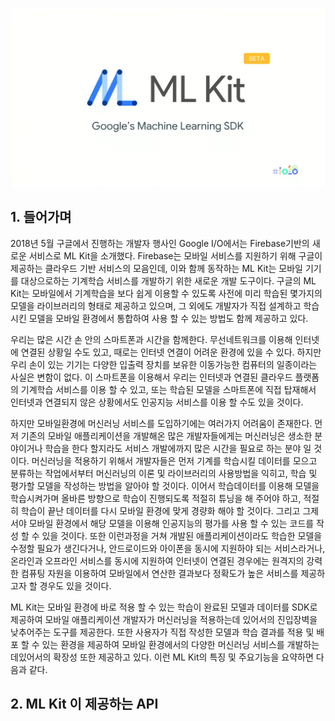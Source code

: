 ![ML Kit](images/mlkit01_01.png)

## 1. 들어가며
 2018년 5월 구글에서 진행하는 개발자 행사인 Google I/O에서는 Firebase기반의 새로운 서비스로 ML Kit을 소개했다. Firebase는 모바일 서비스를 지원하기 위해 구글이 제공하는 클라우드 기반 서비스의 모음인데, 이와 함께 동작하는 ML Kit는 모바일 기기를 대상으로하는 기계학습 서비스를 개발하기 위한 새로운 개발 도구이다. 구글의 ML Kit는 모바일에서 기계학습을 보다 쉽게 이용할 수 있도록 사전에 미리 학습된 몇가지의 모델을 라이브러리의 형태로 제공하고 있으며, 그 외에도 개발자가 직접 설계하고 학습시킨 모델을 모바일 환경에서 통합하여 사용 할 수 있는 방법도 함께 제공하고 있다.

 우리는 많은 시간 손 안의 스마트폰과 시간을 함께한다. 무선네트워크를 이용해 인터넷에 연결된 상황일 수도 있고, 때로는 인터넷 연결이 어려운 환경에 있을 수 있다. 하지만 우리 손이 있는 기기는 다양한 입출력 장치를 보유한 이동가능한 컴퓨터의 일종이라는 사실은 변함이 없다. 이 스마트폰을 이용해서 우리는 인터넷과 연결된 클라우드 플랫폼의 기계학습 서비스를 이용 할 수 있고, 또는 학습된 모델을 스마트폰에 직접 탑재해서 인터넷과 연결되지 않은 상황에서도 인공지능 서비스를 이용 할 수도 있을 것이다. 

하지만 모바일환경에 머신러닝 서비스를 도입하기에는 여러가지 어려움이 존재한다. 먼저 기존의 모바일 애플리케이션을 개발해온 많은 개발자들에게는 머신러닝은 생소한 분야이거나 학습을 한다 할지라도 서비스 개발에까지 많은 시간을 필요로 하는 분야 일 것이다. 머신러닝을 적용하기 위해서 개발자들은 먼저 기계를 학습시킬 데이터를 모으고 분류하는 작업에서부터 머신러닝의 이론 및 라이브러리의 사용방법을 익히고, 학습 및 평가할 모델을 작성하는 방법을 알아야 할 것이다. 이어서 학습데이터를 이용해 모델을 학습시켜가며 올바른 방향으로 학습이 진행되도록 적절히 튜닝을 해 주어야 하고, 적절히 학습이 끝난 데이터를 다시 모바일 환경에 맞게 경량화 해야 할 것이다. 그리고 그제서야 모바일 환경에서 해당 모델을 이용해 인공지능의 평가를 사용 할 수 있는 코드를 작성 할 수 있을 것이다. 또한 이런과정을 거쳐 개발된 애플리케이션이라도 학습한 모델을 수정할 필요가 생긴다거나, 안드로이드와 아이폰을 동시에 지원하야 되는 서비스라거나, 온라인과 오프라인 서비스를 동시에 지원하여 인터넷이 연결된 경우에는 원격지의 강력한 컴퓨팅 자원을 이용하여 모바일에서 연산한 결과보다 정확도가 높은 서비스를 제공하고자 할 경우도 있을 것이다. 

ML Kit는 모바일 환경에 바로 적용 할 수 있는 학습이 완료된 모델과 데이터를 SDK로 제공하여 모바일 애플리케이션 개발자가 머신러닝을 적용하는데 있어서의 진입장벽을 낮추어주는 도구를 제공한다. 또한 사용자가 직접 작성한 모델과 학습 결과를 적용 및 배포 할 수 있는 환경을 제공하여 모바일 환경에서의 다양한 머신러닝 서비스를 개발하는데있어서의 확장성 또한 제공하고 있다. 이런 ML Kit의 특징 및 주요기능을 요약하면 다음과 같다.



## 2. ML Kit 이 제공하는 API
